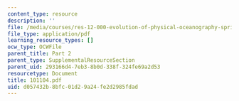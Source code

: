 ```yaml
---
content_type: resource
description: ''
file: /media/courses/res-12-000-evolution-of-physical-oceanography-spring-2007/d057432b8bfc01d29a24fe2d2985fdad_101104.pdf
file_type: application/pdf
learning_resource_types: []
ocw_type: OCWFile
parent_title: Part 2
parent_type: SupplementalResourceSection
parent_uid: 293166d4-7eb3-8b0d-338f-324fe69a2d53
resourcetype: Document
title: 101104.pdf
uid: d057432b-8bfc-01d2-9a24-fe2d2985fdad
---
```

